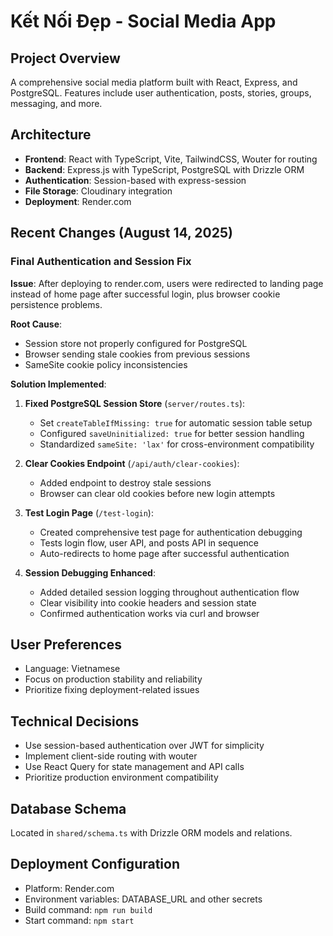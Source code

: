 # Kết Nối Đẹp - Social Media App

## Project Overview
A comprehensive social media platform built with React, Express, and PostgreSQL. Features include user authentication, posts, stories, groups, messaging, and more.

## Architecture
- **Frontend**: React with TypeScript, Vite, TailwindCSS, Wouter for routing
- **Backend**: Express.js with TypeScript, PostgreSQL with Drizzle ORM
- **Authentication**: Session-based with express-session
- **File Storage**: Cloudinary integration
- **Deployment**: Render.com

## Recent Changes (August 14, 2025)
### Final Authentication and Session Fix
**Issue**: After deploying to render.com, users were redirected to landing page instead of home page after successful login, plus browser cookie persistence problems.

**Root Cause**: 
- Session store not properly configured for PostgreSQL
- Browser sending stale cookies from previous sessions
- SameSite cookie policy inconsistencies

**Solution Implemented**:
1. **Fixed PostgreSQL Session Store** (`server/routes.ts`):
   - Set `createTableIfMissing: true` for automatic session table setup
   - Configured `saveUninitialized: true` for better session handling
   - Standardized `sameSite: 'lax'` for cross-environment compatibility

2. **Clear Cookies Endpoint** (`/api/auth/clear-cookies`):
   - Added endpoint to destroy stale sessions
   - Browser can clear old cookies before new login attempts

3. **Test Login Page** (`/test-login`):
   - Created comprehensive test page for authentication debugging
   - Tests login flow, user API, and posts API in sequence
   - Auto-redirects to home page after successful authentication

4. **Session Debugging Enhanced**:
   - Added detailed session logging throughout authentication flow
   - Clear visibility into cookie headers and session state
   - Confirmed authentication works via curl and browser

## User Preferences
- Language: Vietnamese
- Focus on production stability and reliability
- Prioritize fixing deployment-related issues

## Technical Decisions
- Use session-based authentication over JWT for simplicity
- Implement client-side routing with wouter
- Use React Query for state management and API calls
- Prioritize production environment compatibility

## Database Schema
Located in `shared/schema.ts` with Drizzle ORM models and relations.

## Deployment Configuration
- Platform: Render.com
- Environment variables: DATABASE_URL and other secrets
- Build command: `npm run build`
- Start command: `npm start`